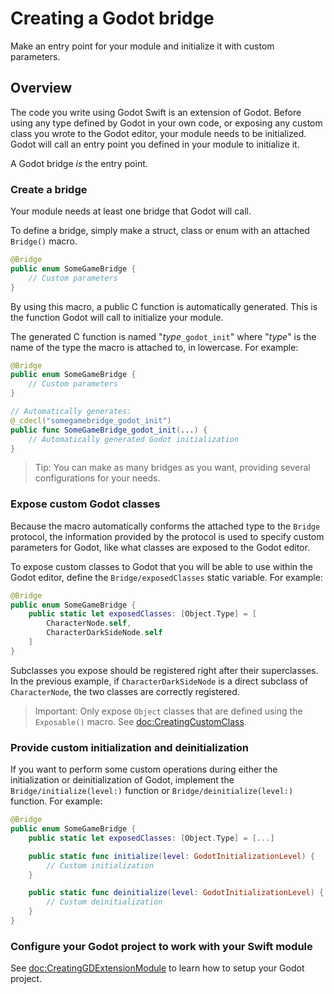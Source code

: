 # Creating a Godot bridge

Make an entry point for your module and initialize it with custom parameters.

## Overview

The code you write using Godot Swift is an extension of Godot. Before using any type defined by Godot in your own code, or exposing any custom class you wrote to the Godot editor, your module needs to be initialized. Godot will call an entry point you defined in your module to initialize it.

A Godot bridge *is* the entry point.

### Create a bridge

Your module needs at least one bridge that Godot will call.

To define a bridge, simply make a struct, class or enum with an attached ``Bridge()`` macro.

```swift
@Bridge
public enum SomeGameBridge {
    // Custom parameters
}
```

By using this macro, a public C function is automatically generated. This is the function Godot will call to initialize your module.

The generated C function is named "*type*`_godot_init`" where "*type*" is the name of the type the macro is attached to, in lowercase. For example:

```swift
@Bridge
public enum SomeGameBridge {
    // Custom parameters
}

// Automatically generates:
@_cdecl("somegamebridge_godot_init")
public func SomeGameBridge_godot_init(...) {
    // Automatically generated Godot initialization
}
```

> Tip: You can make as many bridges as you want, providing several configurations for your needs.

### Expose custom Godot classes

Because the macro automatically conforms the attached type to the ``Bridge`` protocol, the information provided by the protocol is used to specify custom parameters for Godot, like what classes are exposed to the Godot editor.

To expose custom classes to Godot that you will be able to use within the Godot editor, define the ``Bridge/exposedClasses`` static variable. For example:

```swift
@Bridge
public enum SomeGameBridge {
    public static let exposedClasses: [Object.Type] = [
        CharacterNode.self,
        CharacterDarkSideNode.self
    ]
}
```

Subclasses you expose should be registered right after their superclasses. In the previous example, if `CharacterDarkSideNode` is a direct subclass of `CharacterNode`, the two classes are correctly registered.

> Important: Only expose ``Object`` classes that are defined using the ``Exposable()`` macro. See <doc:CreatingCustomClass>.

### Provide custom initialization and deinitialization

If you want to perform some custom operations during either the initialization or deinitialization of Godot, implement the ``Bridge/initialize(level:)`` function or ``Bridge/deinitialize(level:)`` function. For example:

```swift
@Bridge
public enum SomeGameBridge {
    public static let exposedClasses: [Object.Type] = [...]

    public static func initialize(level: GodotInitializationLevel) {
        // Custom initialization
    }

    public static func deinitialize(level: GodotInitializationLevel) {
        // Custom deinitialization
    }
}
```

### Configure your Godot project to work with your Swift module

See <doc:CreatingGDExtensionModule> to learn how to setup your Godot project.
